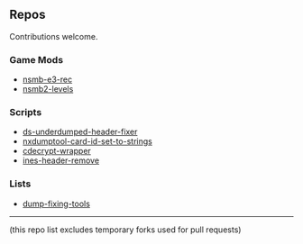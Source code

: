 ## Repos
Contributions welcome.

### Game Mods
* [nsmb-e3-rec](https://github.com/mariomadproductions/mariomadproductions/)
* [nsmb2-levels](https://github.com/mariomadproductions/nsmb2-levels)

### Scripts
* [ds-underdumped-header-fixer](https://github.com/mariomadproductions/ds-underdumped-header-fixer)
* [nxdumptool-card-id-set-to-strings](https://github.com/mariomadproductions/nxdumptool-card-id-set-to-strings)
* [cdecrypt-wrapper](https://github.com/mariomadproductions/cdecrypt-wrapper)
* [ines-header-remove](https://github.com/mariomadproductions/ines-header-remove)

### Lists
* [dump-fixing-tools](https://github.com/mariomadproductions/dump-fixing-tools)

----
(this repo list excludes temporary forks used for pull requests)

